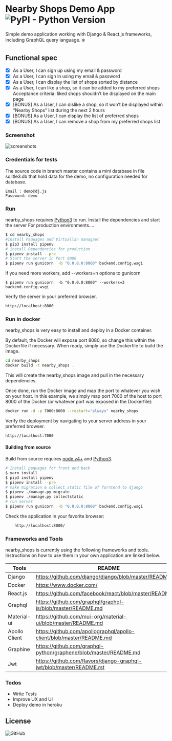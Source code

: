 # Nearby Shops Demo App   ![PyPI - Python Version](https://img.shields.io/pypi/pyversions/Django.svg)

Simple demo application working with Django & React.js frameworks, including GraphQL query language. ❄️

## Functional spec
 - [X] As a User, I can sign up using my email & password
 - [X] As a User, I can sign in using my email & password
 - [X] As a User, I can display the list of shops sorted by distance
 - [X] As a User, I can like a shop, so it can be added to my preferred shops Acceptance criteria: liked shops shouldn’t be displayed on the main page
- [X] [BONUS] As a User, I can dislike a shop, so it won’t be displayed within “Nearby Shops” list during the next 2 hours
- [X] [BONUS] As a User, I can display the list of preferred shops
- [X] [BONUS] As a User, I can remove a shop from my preferred shops list

### Screenshot

![screanshots](https://serving.photos.photobox.com/396602456a80a2f49780b498abea7a16186ae3916d9ae049a7a66aa4fd7f3e162819a439.jpg)

### Credentials for tests
The source code in branch master contains a mini database in file sqlitle3.db that hold data for the demo, no configuration needed for database.
```
Email : demo@dj.js
Password: demo
```

### Run

nearby_shops requires  [Python3](https://www.python.org/) to run.
Install the dependencies and start the server For production environments....

```sh
$ cd nearby_shops
#Install Paquages and Virtuallan managaer
$ pip3 install pipenv
# install Dependencies for production
$ pipenv install --pre
# Start the server in Port 8000
$ pipenv run gunicorn  -b "0.0.0.0:8000" backend.config.wsgi
```
If you need more workers, add --workers=n options to gunicorn
```
$ pipenv run gunicorn  -b "0.0.0.0:8000" --workers=3 backend.config.wsgi
```

Verify the server in your preferred browser.

```sh
http://localhost:8000
```


### Run in docker
nearby_shops is very easy to install and deploy in a Docker container.

By default, the Docker will expose port 8080, so change this within the Dockerfile if necessary. When ready, simply use the Dockerfile to build the image.

```sh
cd nearby_shops
docker build -t nearby_shops .
```
This will create the nearby_shops image and pull in the necessary dependencies.

Once done, run the Docker image and map the port to whatever you wish on your host. In this example, we simply map port 7000 of the host to port 8000 of the Docker (or whatever port was exposed in the Dockerfile):

```sh
docker run -d -p 7000:8000 --restart="always" nearby_shops
```

Verify the deployment by navigating to your server address in your preferred browser.

```sh
http://localhost:7000
```


#### Building from source
Build from source requires [node v4+](http://nodejs.org) and [Python3](https://www.python.org/).
```sh
# Install paquages for front and back
$ yarn install
$ pip3 install pipenv
$ pipenv install --pre
# make migration & collect static file of forntend to django
$ pipenv ./manage.py migrate
$ pipenv ./manage.py collectstatic
# run server
$ pipenv run gunicorn  -b "0.0.0.0:8000" backend.config.wsgi
```
Check the application in your favorite browser:
```sh
    http://localhost:8000/
```


### Frameworks and Tools

nearby_shops is currently using  the following frameworks and tools. Instructions on how to use them in your own application are linked below.

| Tools | README |
| ------ | ------ |
| Django | https://github.com/django/django/blob/master/README.rst |
| Docker | https://www.docker.com/ |
| React.js | https://github.com/facebook/react/blob/master/README.md|
| Graphql | https://github.com/graphql/graphql-js/blob/master/README.md |
| Material-ui | https://github.com/mui-org/material-ui/blob/master/README.md|
| Apollo Client | https://github.com/apollographql/apollo-client/blob/master/README.md |
| Graphine | https://github.com/graphql-python/graphene/blob/master/README.md |
| Jwt | https://github.com/flavors/django-graphql-jwt/blob/master/README.rst |


### Todos

 - Write Tests
 - Improve UX and UI
 - Deploy demo in heroku

License
----
![GitHub](https://img.shields.io/github/license/mashape/apistatus.svg)

